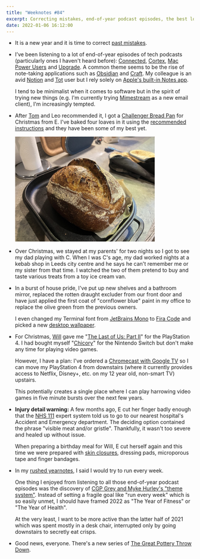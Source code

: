 ```yaml
---
title: "Weeknotes #84"
excerpt: Correcting mistakes, end-of-year podcast episodes, the best loaves yet, house pride and why you should have some Steri-Strips in your first aid kit.
date: 2022-01-06 16:12:00
---
```

*   It is a new year and it is time to correct [past mistakes](/2021/10/17/weeknotes-95-104/#numbering-mistake).

*   <p id="tech-podcasts">I’ve been listening to a lot of end-of-year episodes of tech podcasts (particularly ones I haven&#39;t heard before): <a href="https://www.relay.fm/connected/378">Connected</a>, <a href="https://www.relay.fm/cortex/123">Cortex</a>, <a href="https://www.relay.fm/mpu/620">Mac Power Users</a> and <a href="https://www.relay.fm/upgrade/387">Upgrade</a>. A common theme seems to be the rise of note-taking applications such as <a href="https://obsidian.md">Obsidian</a> and <a href="https://www.craft.do">Craft</a>. My colleague is an avid <a href="https://www.notion.so">Notion</a> and <a href="https://tot.rocks">Tot</a> user but I rely solely on <a href="https://apps.apple.com/us/app/notes/id1110145109">Apple&#39;s built-in Notes app</a>.</p>

    I tend to be minimalist when it comes to software but in the spirit of trying new things (e.g. I'm currently trying [Mimestream](https://mimestream.com) as a new email client), I'm increasingly tempted.

*   After [Tom](https://tomstu.art/weeknotes-97-epic-yawnfest) and Leo recommended it, I got a [Challenger Bread Pan](https://challengerbreadware.com/product/challenger-bread-pan/) for Christmas from E. I've baked four loaves in it using the [recommended instructions](https://challengerbreadware.com/cast-iron-pan-care-use/) and they have been some of my best yet.

    <p class="center"><img src="/i/challenger-pan.jpg" width="375" height="281" alt></p>

*   Over Christmas, we stayed at my parents' for two nights so I got to see my dad playing with C. When I was C's age, my dad worked nights at a kebab shop in Leeds city centre and he says he can't remember me or my sister from that time. I watched the two of them pretend to buy and taste various treats from a toy ice cream van.

*   In a burst of house pride, I've put up new shelves and a bathroom mirror, replaced the rotten draught excluder from our front door and have just applied the first coat of "cornflower blue" paint in my office to replace the olive green from the previous owners.

    I even changed my Terminal font from [JetBrains Mono](https://www.jetbrains.com/lp/mono/) to [Fira Code](https://github.com/tonsky/FiraCode) and picked a new [desktop wallpaper](https://basicappleguy.com/basicappleblog/macosbliss).

*   For Christmas, [Will](http://willhigo.com) gave me "[The Last of Us: Part II](https://www.playstation.com/en-gb/games/the-last-of-us-part-ii/)" for the PlayStation 4. I had bought myself "[Chicory](https://www.nintendo.co.uk/Games/Nintendo-Switch-download-software/Chicory-A-Colorful-Tale-2090478.html)" for the Nintendo Switch but don't make any time for playing video games.

    However, I have a plan: I've ordered a [Chromecast with Google TV](https://store.google.com/gb/product/chromecast_google_tv?hl=en-GB) so I can move my PlayStation 4 from downstairs (where it currently provides access to Netflix, Disney+, etc. on my 12 year old, non-smart TV) upstairs.

    <p id="five-minute-bursts">This potentially creates a single place where I can play harrowing video games in five minute bursts over the next few years.</p>

*   **Injury detail warning:** A few months ago, E cut her finger badly enough that the [NHS 111](https://111.nhs.uk) expert system told us to go to our nearest hospital's Accident and Emergency department. The deciding option contained the phrase "visible meat and/or gristle". Thankfully, it wasn't too severe and healed up without issue.

    When preparing a birthday meal for Will, E cut herself again and this time we were prepared with [skin closures](https://www.boots.com/boots-skin-closures-8-closures-10115222), dressing pads, microporous tape and finger bandages.

*   In my [rushed yearnotes](/2022/01/02/2021-yearnotes/), I said I would try to run every week.

    One thing I enjoyed from listening to all those end-of-year podcast episodes was the discovery of [CGP Grey and Myke Hurley's "theme system"](https://www.themesystem.com). Instead of setting a fragile goal like "run every week" which is so easily unmet, I should have framed 2022 as "The Year of Fitness" or "The Year of Health".

    <p id="secretly-eating-crisps">At the very least, I want to be more active than the latter half of 2021 which was spent mostly in a desk chair, interrupted only by going downstairs to secretly eat crisps.</p>

*   Good news, everyone. There's a new series of [The Great Pottery Throw Down](https://www.channel4.com/programmes/the-great-pottery-throw-down).
